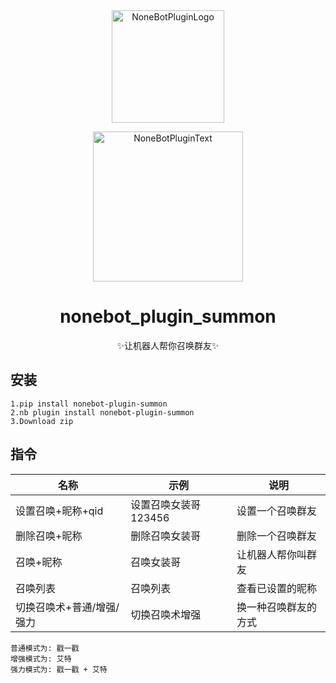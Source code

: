 <div align="center">
  <img src="https://s2.loli.net/2022/06/16/opBDE8Swad5rU3n.png" width="180" height="180" alt="NoneBotPluginLogo">
  <br>
  <p><img src="https://s2.loli.net/2022/06/16/xsVUGRrkbn1ljTD.png" width="240" alt="NoneBotPluginText"></p>
</div>

<div align="center">

# nonebot_plugin_summon
✨让机器人帮你召唤群友✨

</div>

## 安装
    1.pip install nonebot-plugin-summon
    2.nb plugin install nonebot-plugin-summon
    3.Download zip
    
## 指令

| 名称                    | 示例                | 说明                |
| ----------------------- | ------------------- | ------------------ |
| 设置召唤+昵称+qid        | 设置召唤女装哥123456 | 设置一个召唤群友     |
| 删除召唤+昵称            | 删除召唤女装哥       | 删除一个召唤群友     |
| 召唤+昵称                | 召唤女装哥          | 让机器人帮你叫群友   |
| 召唤列表                 | 召唤列表            | 查看已设置的昵称     |
| 切换召唤术+普通/增强/强力 | 切换召唤术增强       | 换一种召唤群友的方式 |

    普通模式为: 戳一戳
    增强模式为: 艾特
    强力模式为: 戳一戳 + 艾特

